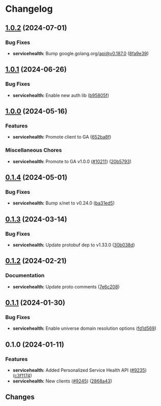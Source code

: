 # Changelog


## [1.0.2](https://github.com/googleapis/google-cloud-go/compare/servicehealth/v1.0.1...servicehealth/v1.0.2) (2024-07-01)


### Bug Fixes

* **servicehealth:** Bump google.golang.org/api@v0.187.0 ([8fa9e39](https://github.com/googleapis/google-cloud-go/commit/8fa9e398e512fd8533fd49060371e61b5725a85b))

## [1.0.1](https://github.com/googleapis/google-cloud-go/compare/servicehealth/v1.0.0...servicehealth/v1.0.1) (2024-06-26)


### Bug Fixes

* **servicehealth:** Enable new auth lib ([b95805f](https://github.com/googleapis/google-cloud-go/commit/b95805f4c87d3e8d10ea23bd7a2d68d7a4157568))

## [1.0.0](https://github.com/googleapis/google-cloud-go/compare/servicehealth/v0.1.4...servicehealth/v1.0.0) (2024-05-16)


### Features

* **servicehealth:** Promote client to GA ([652ba8f](https://github.com/googleapis/google-cloud-go/commit/652ba8fa79d4d23b4267fd201acf5ca692228959))


### Miscellaneous Chores

* **servicehealth:** Promote to GA v1.0.0 ([#10211](https://github.com/googleapis/google-cloud-go/issues/10211)) ([20b5793](https://github.com/googleapis/google-cloud-go/commit/20b5793ef496af841aaa074dc9af26b369b956b5))

## [0.1.4](https://github.com/googleapis/google-cloud-go/compare/servicehealth/v0.1.3...servicehealth/v0.1.4) (2024-05-01)


### Bug Fixes

* **servicehealth:** Bump x/net to v0.24.0 ([ba31ed5](https://github.com/googleapis/google-cloud-go/commit/ba31ed5fda2c9664f2e1cf972469295e63deb5b4))

## [0.1.3](https://github.com/googleapis/google-cloud-go/compare/servicehealth/v0.1.2...servicehealth/v0.1.3) (2024-03-14)


### Bug Fixes

* **servicehealth:** Update protobuf dep to v1.33.0 ([30b038d](https://github.com/googleapis/google-cloud-go/commit/30b038d8cac0b8cd5dd4761c87f3f298760dd33a))

## [0.1.2](https://github.com/googleapis/google-cloud-go/compare/servicehealth/v0.1.1...servicehealth/v0.1.2) (2024-02-21)


### Documentation

* **servicehealth:** Update proto comments ([7e6c208](https://github.com/googleapis/google-cloud-go/commit/7e6c208c5d97d3f6e2f7fd7aca09b8ae98dc0bf2))

## [0.1.1](https://github.com/googleapis/google-cloud-go/compare/servicehealth/v0.1.0...servicehealth/v0.1.1) (2024-01-30)


### Bug Fixes

* **servicehealth:** Enable universe domain resolution options ([fd1d569](https://github.com/googleapis/google-cloud-go/commit/fd1d56930fa8a747be35a224611f4797b8aeb698))

## 0.1.0 (2024-01-11)


### Features

* **servicehealth:** Added Personalized Service Health API ([#9235](https://github.com/googleapis/google-cloud-go/issues/9235)) ([c3f1174](https://github.com/googleapis/google-cloud-go/commit/c3f1174dc29d1c00d514a69590bd83f9b08a60d1))
* **servicehealth:** New clients ([#9245](https://github.com/googleapis/google-cloud-go/issues/9245)) ([2868a43](https://github.com/googleapis/google-cloud-go/commit/2868a43805e87ec51bfb816ecb3289c4c0e6bc09))

## Changes
